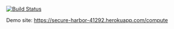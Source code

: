 [![Build Status](https://travis-ci.com/asilolcu/bil481hw1.svg?branch=main)](https://travis-ci.com/asilolcu/bil481hw1)

Demo site: https://secure-harbor-41292.herokuapp.com/compute